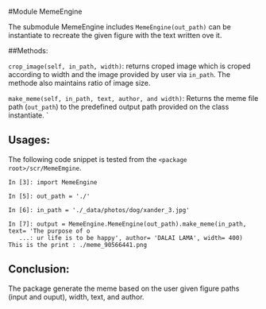 #Module MemeEngine

The submodule MemeEngine includes `MemeEngine(out_path)` can be instantiate to recreate the given figure with the text written ove it.

##Methods:

`crop_image(self, in_path, width)`: 
returns croped image which is croped according to width and the image provided by user via `in_path`. The methode also maintains ratio of image size.

`make_meme(self, in_path, text, author, and width)`:
Returns the meme file path (`out_path`) to the predefined output path provided on the class instantiate.
`

## Usages:
The following code snippet is tested from the `<package root>/scr/MemeEmgine`.

```
In [3]: import MemeEngine                                                                  

In [5]: out_path = './'                                                                    

In [6]: in_path = './_data/photos/dog/xander_3.jpg'                                        

In [7]: output = MemeEngine.MemeEngine(out_path).make_meme(in_path, text= 'The purpose of o
   ...: ur life is to be happy', author= 'DALAI LAMA', width= 400)                         
This is the print : ./meme_90566441.png
```

## Conclusion:

The package generate the meme based on the user given figure paths (input and ouput), width, text, and author.
